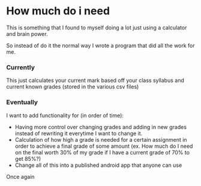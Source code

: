 # How much do i need
This is something that I found to myself doing a lot just using a calculator and brain power.

So instead of do it the normal way I wrote a program that did all the work for me.

### Currently

This just calculates your current mark based off your class syllabus and current known grades (stored in the various csv files) 


### Eventually

I want to add functionality for (in order of time):
- Having more control over changing grades and adding in new grades instead of rewriting it everytime I want to change it.
- Calculation of how high a grade is needed for a certain assignment in order to achieve a final grade of some amount (ex. How much do I need on the final worth 30% of my grade if I have a current grade of 70% to get 85%?)
- Change all of this into a published android app that anyone can use

Once again